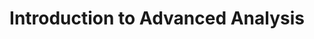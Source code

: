---
title: "Introduction to Advanced Analysis"
description: "Seminars | Bayreuth, 2018S, Bachelor"
link: https://my.uni-bayreuth.de/cmlife/s/courses/Ly91YnRAY21jby9hcGkvY291cnNlcy8yMTkyNjI/overview
category: past
number: 5
---